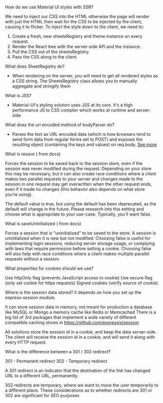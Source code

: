 How do we use Material UI styles with SSR?

We need to inject our CSS into the HTML otherwise the page will render with just the HTML then wait for the CSS to be injected by the client, causing it to flicker. To inject the style down to the client, we need to:

1. Create a fresh, new sheetsRegistry and theme instance on every request.
2. Render the React tree with the server-side API and the instance.
3. Pull the CSS out of the sheetsRegistry.
4. Pass the CSS along to the client.

What does SheetRegistry do?

- When rendering on the server, you will need to get all rendered styles as a CSS string. The SheetsRegistry class allows you to manually aggregate and stringify them

What is JSS?

- Material-UI's styling solution uses JSS at its core. It's a high performance JS to CSS compiler which works at runtime and server-side

What does the url encoded method of bodyParser do?

- Parses the text as URL encoded data (which is how browsers tend to send form data from regular forms set to POST) and exposes the resulting object (containing the keys and values) on req.body. [See more](https://stackoverflow.com/questions/38306569/what-does-body-parser-do-with-express)

What is resave ( from docs)

Forces the session to be saved back to the session store, even if the session was never modified during the request. Depending on your store this may be necessary, but it can also create race conditions where a client makes two parallel requests to your server and changes made to the session in one request may get overwritten when the other request ends, even if it made no changes (this behavior also depends on what store you’re using).

The default value is true, but using the default has been deprecated, as the default will change in the future. Please research into this setting and choose what is appropriate to your use-case. Typically, you'll want false.

What is saveUninitialized ( from docs)

Forces a session that is “uninitialized” to be saved to the store. A session is uninitialized when it is new but not modified. Choosing false is useful for implementing login sessions, reducing server storage usage, or complying with laws that require permission before setting a cookie. Choosing false will also help with race conditions where a client makes multiple parallel requests without a session.

What properties for cookies should we use?

Use httpOnly flag (prevents JavaScript access to cookie)
Use secure flag (only set cookie for https requests)
Signed cookies (verify source of cookie)

Where is the session data stored? it depends on how you set up the express-session module.

It can store session data in memory, not meant for production
a database like MySQL or Mongo
a memory cache like Redis or Memcached
There is a big list of 3rd packages that implement a wide variety of different compatible caching stores in https://github.com/expressjs/session

All solutions store the session id in a cookie, and keep the data server-side. The client will receive the session id in a cookie, and will send it along with every HTTP request.

What is the difference between a 301 / 302 redirect?

301 - Permanent redirect
302 - Temporary redirect

A 301 redirect is an indicator that the destination of the link has changed URL to a different URL, permanently.

302 redirects are temporary, where we want to move the user temporarily to a different place. These considerations as to whether redirects are 301 or 302 are significant for SEO purposes
